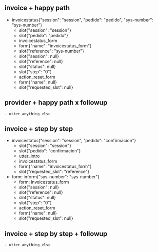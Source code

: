 ## invoice + happy path
* invoicestatus{"session": "session", "pedido": "pedido", "sys-number": "sys-number"}
    - slot{"session": "session"}
    - slot{"pedido": "pedido"}
    - invoicestatus_form
    - form{"name": "invoicestatus_form"}
    - slot{"reference": "sys-number"}
    - slot{"session": null}
    - slot{"reference": null}
    - slot{"status": null}
    - slot{"step": "0"}
    - action_reset_form
    - form{"name": null}
    - slot{"requested_slot": null}

## provider + happy path x followup
    - utter_anything_else

## invoice + step by step
* invoicestatus{"session": "session", "pedido": "confirmacion"}
    - slot{"session": "session"}
    - slot{"pedido": "confirmacion"}
    - utter_intro
    - invoicestatus_form
    - form{"name": "invoicestatus_form"}
    - slot{"requested_slot": "reference"}
* form: inform{"sys-number": "sys-number"}
    - form: invoicestatus_form
    - slot{"session": null}
    - slot{"reference": null}
    - slot{"status": null}
    - slot{"step": "0"}
    - action_reset_form
    - form{"name": null}
    - slot{"requested_slot": null}

## invoice + step by step + followup
    - utter_anything_else
